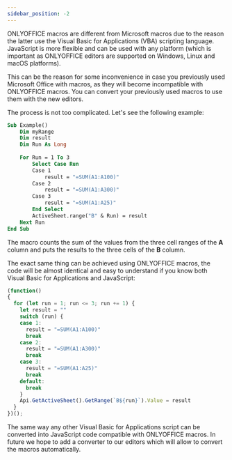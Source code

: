 ```yaml
---
sidebar_position: -2
---
```


ONLYOFFICE macros are different from Microsoft macros due to the reason the latter use the Visual Basic for Applications (VBA) scripting language. JavaScript is more flexible and can be used with any platform (which is important as ONLYOFFICE editors are supported on Windows, Linux and macOS platforms).

This can be the reason for some inconvenience in case you previously used Microsoft Office with macros, as they will become incompatible with ONLYOFFICE macros. You can convert your previously used macros to use them with the new editors.

The process is not too complicated. Let's see the following example:

``` vb
Sub Example()
    Dim myRange
    Dim result
    Dim Run As Long
 
    For Run = 1 To 3
        Select Case Run
        Case 1
            result = "=SUM(A1:A100)"
        Case 2
            result = "=SUM(A1:A300)"
        Case 3
            result = "=SUM(A1:A25)"
        End Select
        ActiveSheet.range("B" & Run) = result
    Next Run
End Sub
```

The macro counts the sum of the values from the three cell ranges of the **A** column and puts the results to the three cells of the **B** column.

The exact same thing can be achieved using ONLYOFFICE macros, the code will be almost identical and easy to understand if you know both Visual Basic for Applications and JavaScript:

<!-- This code is related to macros. -->

<!-- eslint-skip -->

``` ts
(function()
{
  for (let run = 1; run <= 3; run += 1) {
    let result = ""
    switch (run) {
    case 1:
      result = "=SUM(A1:A100)"
      break
    case 2:
      result = "=SUM(A1:A300)"
      break
    case 3:
      result = "=SUM(A1:A25)"
      break
    default:
      break
    }
    Api.GetActiveSheet().GetRange(`B${run}`).Value = result
  }
})();
```

The same way any other Visual Basic for Applications script can be converted into JavaScript code compatible with ONLYOFFICE macros. In future we hope to add a converter to our editors which will allow to convert the macros automatically.
